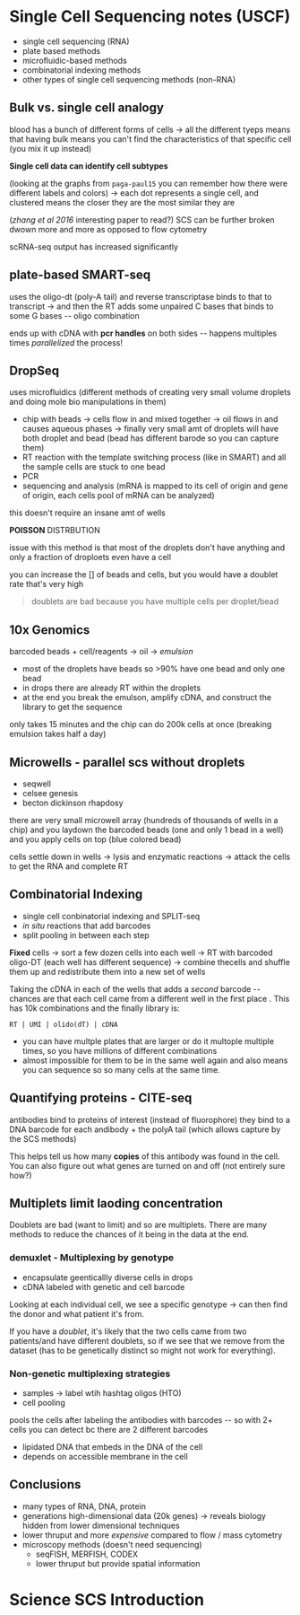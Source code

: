# Single Cell Sequencing notes (USCF)

- single cell sequencing (RNA)
- plate based methods 
- microfluidic-based methods
- combinatorial indexing methods
- other types of single cell sequencing methods (non-RNA)


## Bulk vs. single cell analogy 
blood has a bunch of different forms of cells -> all the different tyeps means that having bulk means you can't find the characteristics of that specific cell (you mix it up instead)

**Single cell data can identify cell subtypes**

(looking at the graphs from `paga-paul15` you can remember how there were different labels and colors)
-> each dot represents a single cell, and clustered means the closer they are the most similar they are 

(*zhang et al 2016* interesting paper to read?)
SCS can be further broken dwown more and more as opposed to flow cytometry

scRNA-seq output has increased significantly

## plate-based SMART-seq
uses the oligo-dt (poly-A tail) and reverse transcriptase binds to that to transcript -> and then the RT adds some unpaired C bases that binds to some G bases -- oligo combination

ends up with cDNA with **pcr handles** on both sides -- happens multiples times 
*parallelized* the process! 

## DropSeq 
uses microfluidics (different methods of creating very small volume droplets and doing mole bio manipulations in them)

- chip with beads -> cells flow in and mixed together -> oil flows in and causes aqueous phases -> finally very small amt of droplets will have both droplet and bead  (bead has different barode so you can capture them)
- RT reaction with the template switching process (like in SMART) and all the sample cells are stuck to one bead 
- PCR 
- sequencing and analysis (mRNA is mapped to its cell of origin and gene of origin, each cells pool of mRNA can be analyzed)

this doesn't require an insane amt of wells 

**POISSON** DISTRBUTION

issue with this method is that most of the droplets don't have anything and only a fraction of droploets even have a cell

you can increase the [] of beads and cells, but you would have a doublet rate that's very high 

> doublets are bad because you have multiple cells per droplet/bead

## 10x Genomics 

barcoded beads + cell/reagents -> oil -> *emulsion*

- most of the droplets have beads so >90% have one bead and only one bead 
- in drops there are already RT within the droplets 
- at the end you break the emulson, amplify cDNA, and construct the library to get the sequence 

only takes 15 minutes and the chip can do 200k cells at once (breaking emulsion takes half a day)

## Microwells - parallel scs without droplets 
- seqwell
- celsee genesis
- becton dickinson rhapdosy

there are very small microwell array (hundreds of thousands of wells in a chip) and you laydown the barcoded beads (one and only 1 bead in a well) and you apply cells on top  (blue colored bead)

cells settle down in wells -> lysis and enzymatic reactions -> attack the cells to get the RNA and complete RT 

## Combinatorial Indexing 
- single cell conbinatorial indexing and SPLIT-seq
- *in situ* reactions that add barcodes 
- split pooling in between each step 

**Fixed** cells -> sort a few dozen cells into each well -> RT with barcoded oligo-DT (each well has different sequence) -> combine thecells and shuffle them up and redistribute them into a new set of wells 

Taking the cDNA in each of the wells that adds a *second* barcode -- chances are that each cell came from a different well in the first place . This has 10k combinations and the finally library is:

`RT | UMI | olido(dT) | cDNA`

- you can have multple plates that are larger or do it multople multiple times, so you have millions of different combinations
- almost impossible for them to be in the same well again and also means you can sequence so so many cells at the same time.

## Quantifying proteins - CITE-seq
antibodies bind to proteins of interest (instead of fluorophore) they bind to a DNA barcode for each andibody + the polyA tail (which allows capture by the SCS methods)

This helps tell us how many **copies** of this antibody was found in the cell. You can also figure out what genes are turned on and off (not entirely sure how?)

## Multiplets limit laoding concentration
Doublets are bad (want to limit) and so are multiplets. There are many methods to reduce the chances of it being in the data at the end.

###  demuxlet - Multiplexing by genotype 
- encapsulate geenticallly diverse cells in drops 
- cDNA labeled with genetic and cell barcode 

Looking at each individual cell, we see a specific genotype -> can then find the donor and what patient it's from.

If you have a *doublet*, it's likely that the two cells came from two patients/and have different doublets, so if we see that we remove from the dataset (has to be genetically distinct so might not work for everything).

### Non-genetic multiplexing strategies
- samples -> label wtih hashtag oligos (HTO)
- cell pooling 

pools the cells after labeling the antibodies with barcodes -- so with 2+ cells you can detect bc there are 2 different barcodes 

- lipidated DNA that embeds in the DNA of the cell
- depends on accessible membrane in the cell 

## Conclusions 
- many types of RNA, DNA, protein
- generations high-dimensional data (20k genes) -> reveals biology hidden from lower dimensional techniques 
- lower thruput and more *expensive* compared to flow / mass cytometry
- microscopy methods (doesn't need sequencing)
	- seqFISH, MERFISH, CODEX
	- lower thruput but provide spatial information


# Science SCS Introduction

